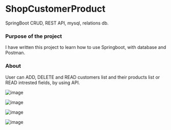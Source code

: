 # ShopCustomerProduct
SpringBoot CRUD, REST API, mysql, relations db.

### Purpose of the project

I have written this project to learn how to use Springboot, with database and Postman.

### About

User can ADD, DELETE and READ customers list and their products list or READ intrested fields, by using API.


![image](https://user-images.githubusercontent.com/80157748/185968074-73b574f2-a64a-4f73-9f29-97ad454ac133.png)

![image](https://user-images.githubusercontent.com/80157748/186205735-8c997fb2-7fcc-4988-8f5f-978dca24f1f7.png)

![image](https://user-images.githubusercontent.com/80157748/186205561-7f938c4d-4ef8-4728-b629-7d56a5064595.png)

![image](https://user-images.githubusercontent.com/80157748/186205966-8da3ae8f-950f-4eb8-8263-e376647ecc4f.png)

